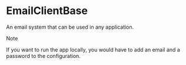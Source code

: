 # EmailClientBase
An email system that can be used in any application.

> [!NOTE]
> If you want to run the app locally, you would have to add an email and a password to the configuration.


